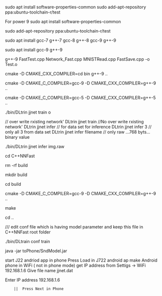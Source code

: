 
sudo apt install software-properties-common
sudo add-apt-repository ppa:ubuntu-toolchain-r/test

For power 9
sudo apt install software-properties-common

sudo add-apt-repository ppa:ubuntu-toolchain-r/test

sudo apt install gcc-7 g++-7 gcc-8 g++-8 gcc-9 g++-9

sudo apt install gcc-9 g++-9

g++-9 FastTest.cpp Network_Fast.cpp MNISTRead.cpp FastSave.cpp -o Test.o

cmake -D CMAKE_CXX_COMPILER=cd bin g++-9 ..

cmake -D CMAKE_C_COMPILER=gcc-9 -D CMAKE_CXX_COMPILER=g++-9 ..

cmake -D CMAKE_C_COMPILER=gcc-5 -D CMAKE_CXX_COMPILER=g++-5 ..

./bin/DLtrin jjnet train o

// over write rxisting network' DLtrin jjnet train //No over write rxisting network' DLtrin jjnet infer // for data set for inference DLtrin jjnet infer 3 // only all 3 from data set DLtrin jjnet infer filename // only raw ...768 byts... binary value

./bin/DLtrin jjnet infer img.raw

cd  C++NNFast

rm -rf build

mkdir build

cd build

cmake  -D CMAKE_C_COMPILER=gcc-9 -D CMAKE_CXX_COMPILER=g++-9 ..

make

cd ..

 

/// edit conf file which is having model parameter and keep this file in  C++NNFast root folder

./bin/DLtrain conf train

java -jar  toPhone/SndModel.jar

start J22 andriod app in phone
Press Load in J722 android ap
make Android phone in WiFi ( not in phone mode)
get IP address from Settigs -> WiFi 192.168.1.6
 Give file name jjnet.dat

 Enter IP address 192.168.1.6

        ||  Press Next in Phone
        
        
